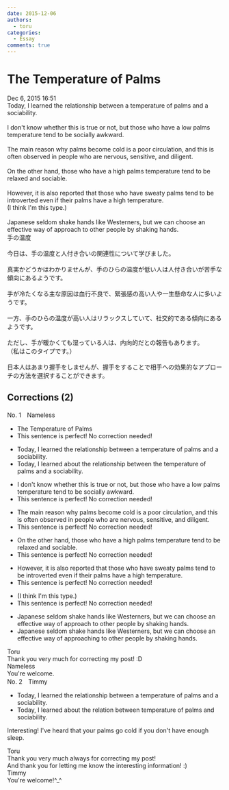 ```yaml
---
date: 2015-12-06
authors:
  - toru
categories:
  - Essay
comments: true
---
```


# The Temperature of Palms
<div class="date">Dec 6, 2015 16:51</div>
<div id="post"><div id="body_show_ori">
Today, I learned the relationship between a temperature of palms and a sociability.<br/><br/>I don't know whether this is true or not, but those who have a low palms temperature tend to be socially awkward.<br/><br/>The main reason why palms become cold is a poor circulation, and this is often observed in people who are nervous, sensitive, and diligent.<br/><br/>On the other hand, those who have a high palms temperature tend to be relaxed and sociable.<br/><br/>However, it is also reported that those who have sweaty palms tend to be introverted even if their palms have a high temperature.<br/>(I think I'm this type.)<br/><br/>Japanese seldom shake hands like Westerners, but we can choose an effective way of approach to other people by shaking hands.
</div></div>

<!-- more -->

<div id="post_ja"><div id="body_show_mo">
手の温度<br/><br/>今日は、手の温度と人付き合いの関連性について学びました。<br/><br/>真実かどうかはわかりませんが、手のひらの温度が低い人は人付き合いが苦手な傾向にあるようです。<br/><br/>手が冷たくなる主な原因は血行不良で、緊張感の高い人や一生懸命な人に多いようです。<br/><br/>一方、手のひらの温度が高い人はリラックスしていて、社交的である傾向にあるようです。<br/><br/>ただし、手が暖かくても湿っている人は、内向的だとの報告もあります。<br/>（私はこのタイプです。）<br/><br/>日本人はあまり握手をしませんが、握手をすることで相手への効果的なアプローチの方法を選択することができます。
</div></div>

## Corrections (2)
<div id="block"><div class="first_name"> No. 1　<span class="just_name">Nameless</span></div><div id="block2">
<ul class="correction_field">
<li class="incorrect">The Temperature of Palms</li>
<li class="corrected perfect">This sentence is perfect! No correction needed!</li>
</ul>
<ul class="correction_field">
<li class="incorrect">Today, I learned the relationship between a temperature of palms and a sociability.</li>
<li class="corrected correct">
Today, I learned <span class="f_blue">about</span> the relationship between <span class="f_red">the</span> temperature of palms and <span class="sline">a </span>sociability.
</li>
</ul>
<ul class="correction_field">
<li class="incorrect">I don't know whether this is true or not, but those who have a low palms temperature tend to be socially awkward.</li>
<li class="corrected perfect">This sentence is perfect! No correction needed!</li>
</ul>
<ul class="correction_field">
<li class="incorrect">The main reason why palms become cold is a poor circulation, and this is often observed in people who are nervous, sensitive, and diligent.</li>
<li class="corrected perfect">This sentence is perfect! No correction needed!</li>
</ul>
<ul class="correction_field">
<li class="incorrect">On the other hand, those who have a high palms temperature tend to be relaxed and sociable.</li>
<li class="corrected perfect">This sentence is perfect! No correction needed!</li>
</ul>
<ul class="correction_field">
<li class="incorrect">However, it is also reported that those who have sweaty palms tend to be introverted even if their palms have a high temperature.</li>
<li class="corrected perfect">This sentence is perfect! No correction needed!</li>
</ul>
<ul class="correction_field">
<li class="incorrect">(I think I'm this type.)</li>
<li class="corrected perfect">This sentence is perfect! No correction needed!</li>
</ul>
<ul class="correction_field">
<li class="incorrect">Japanese seldom shake hands like Westerners, but we can choose an effective way of approach to other people by shaking hands.</li>
<li class="corrected correct">
Japanese seldom shake hands like Westerners, but we can choose an effective way of <span class="f_red">approaching </span>to other people by shaking hands.
</li>
</ul>
</div><div class="name"><span class="just_name">Toru</span><br>
Thank you very much for correcting my post! :D
</div>
<div class="name"><span class="just_name">Nameless</span><br>
You're welcome. 
</div>
</div>
<div id="block"><div class="first_name"> No. 2　<span class="just_name">Timmy</span></div><div id="block2">
<ul class="correction_field">
<li class="incorrect">Today, I learned the relationship between a temperature of palms and a sociability.</li>
<li class="corrected correct">
Today, I learned about the relation between temperature of palms and sociability.
</li>
</ul>
<p class="comment_small">
 Interesting! I've heard that your palms go cold if you don't have enough sleep.
</p>

</div><div class="name"><span class="just_name">Toru</span><br>
Thank you very much always for correcting my post!<br/>And thank you for letting me know the interesting information! :)
</div>
<div class="name"><span class="just_name">Timmy</span><br>
You're welcome!^_^
</div>
</div>
